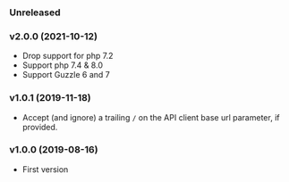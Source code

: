 ### Unreleased

### v2.0.0 (2021-10-12)

* Drop support for php 7.2
* Support php 7.4 & 8.0
* Support Guzzle 6 and 7

### v1.0.1 (2019-11-18)

* Accept (and ignore) a trailing `/` on the API client base url parameter, if provided.

### v1.0.0 (2019-08-16)

* First version
